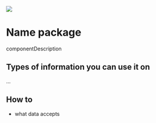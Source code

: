 <img src="chart-screen" />

# Name package

componentDescription

## Types of information you can use it on

...
## How to

* what data accepts